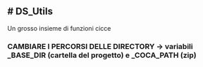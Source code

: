 <h2># DS_Utils</h2>
Un grosso insieme di funzioni cicce
<br>
<h3><b> CAMBIARE I PERCORSI DELLE DIRECTORY → variabili _BASE_DIR (cartella del progetto) e _COCA_PATH (zip)</b></h3>
